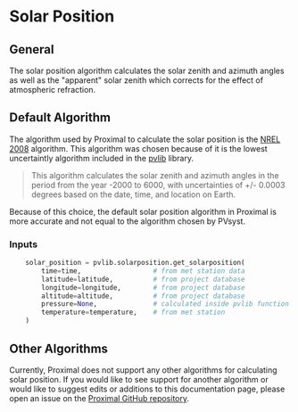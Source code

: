 # Solar Position

## General

The solar position algorithm calculates the solar zenith and azimuth angles as well as the "apparent" solar zenith which corrects for the effect of atmospheric refraction.

## Default Algorithm

The algorithm used by Proximal to calculate the solar position is the [NREL 2008](https://midcdmz.nrel.gov/spa/) algorithm.  This algorithm was chosen because of it is the lowest uncertaintly algorithm included in the [pvlib](https://pvlib-python.readthedocs.io/en/stable/reference/generated/pvlib.solarposition.get_solarposition.html) library.

> This algorithm calculates the solar zenith and azimuth angles in the period from the year -2000 to 6000, with uncertainties of +/- 0.0003 degrees based on the date, time, and location on Earth.

Because of this choice, the default solar position algorithm in Proximal is more accurate and not equal to the algorithm chosen by PVsyst.

### Inputs

```python
    solar_position = pvlib.solarposition.get_solarposition(
        time=time,                  # from met station data
        latitude=latitude,          # from project database
        longitude=longitude,        # from project database
        altitude=altitude,          # from project database
        pressure=None,              # calculated inside pvlib function
        temperature=temperature,    # from met station
    )
```

## Other Algorithms

Currently, Proximal does not support any other algorithms for calculating solar position.  If you would like to see support for another algorithm or would like to suggest edits or additions to this documentation page, please open an issue on the [Proximal GitHub repository](https://github.com/ProximalEnergy/docs-mdbook).
